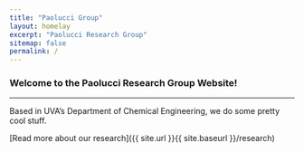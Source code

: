 ```yaml
---
title: "Paolucci Group"
layout: homelay
excerpt: "Paolucci Research Group"
sitemap: false
permalink: /
---
```


### Welcome to the Paolucci Research Group Website!
---
Based in UVA’s Department of Chemical Engineering, we do some pretty cool stuff.

[Read more about our research]({{ site.url }}{{ site.baseurl }}/research)
